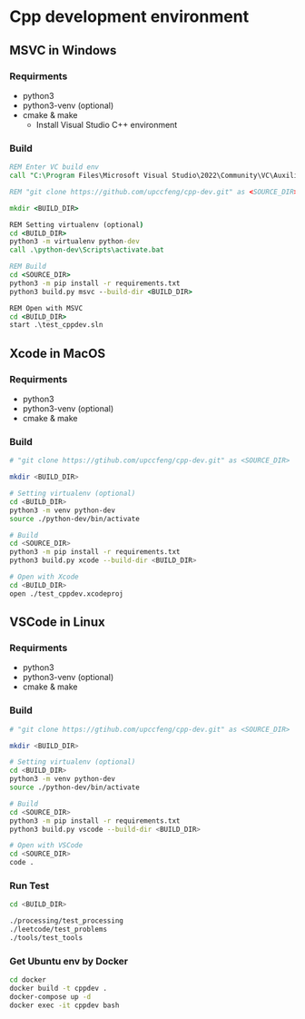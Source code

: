 # Cpp development environment

## MSVC in Windows

### Requirments

* python3
* python3-venv (optional)
* cmake & make
  * Install Visual Studio C++ environment

### Build

```bat
REM Enter VC build env
call "C:\Program Files\Microsoft Visual Studio\2022\Community\VC\Auxiliary\Build\vcvarsall.bat" x64

REM "git clone https://github.com/upccfeng/cpp-dev.git" as <SOURCE_DIR>

mkdir <BUILD_DIR>

REM Setting virtualenv (optional)
cd <BUILD_DIR>
python3 -m virtualenv python-dev
call .\python-dev\Scripts\activate.bat

REM Build
cd <SOURCE_DIR>
python3 -m pip install -r requirements.txt
python3 build.py msvc --build-dir <BUILD_DIR>

REM Open with MSVC
cd <BUILD_DIR>
start .\test_cppdev.sln
```

## Xcode in MacOS

### Requirments

* python3
* python3-venv (optional)
* cmake & make

### Build

```bash
# "git clone https://gtihub.com/upccfeng/cpp-dev.git" as <SOURCE_DIR>

mkdir <BUILD_DIR>

# Setting virtualenv (optional)
cd <BUILD_DIR>
python3 -m venv python-dev
source ./python-dev/bin/activate

# Build
cd <SOURCE_DIR>
python3 -m pip install -r requirements.txt
python3 build.py xcode --build-dir <BUILD_DIR>

# Open with Xcode
cd <BUILD_DIR>
open ./test_cppdev.xcodeproj
```

## VSCode in Linux

### Requirments

* python3
* python3-venv (optional)
* cmake & make

### Build

```bash
# "git clone https://gtihub.com/upccfeng/cpp-dev.git" as <SOURCE_DIR>

mkdir <BUILD_DIR>

# Setting virtualenv (optional)
cd <BUILD_DIR>
python3 -m venv python-dev
source ./python-dev/bin/activate

# Build
cd <SOURCE_DIR>
python3 -m pip install -r requirements.txt
python3 build.py vscode --build-dir <BUILD_DIR>

# Open with VSCode
cd <SOURCE_DIR>
code .
```

### Run Test

```bash
cd <BUILD_DIR>

./processing/test_processing
./leetcode/test_problems
./tools/test_tools
```

### Get Ubuntu env by Docker

```bash
cd docker
docker build -t cppdev .
docker-compose up -d
docker exec -it cppdev bash
```